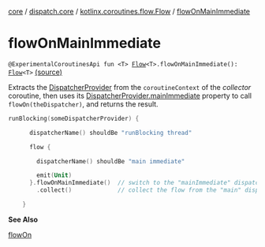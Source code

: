 [core](../../index.md) / [dispatch.core](../index.md) / [kotlinx.coroutines.flow.Flow](index.md) / [flowOnMainImmediate](./flow-on-main-immediate.md)

# flowOnMainImmediate

`@ExperimentalCoroutinesApi fun <T> `[`Flow`](https://kotlin.github.io/kotlinx.coroutines/kotlinx-coroutines-core/kotlinx.coroutines.flow/-flow/index.html)`<T>.flowOnMainImmediate(): `[`Flow`](https://kotlin.github.io/kotlinx.coroutines/kotlinx-coroutines-core/kotlinx.coroutines.flow/-flow/index.html)`<T>` [(source)](https://github.com/RBusarow/Dispatch/tree/master/core/src/main/java/dispatch/core/Flow.kt#L73)

Extracts the [DispatcherProvider](../-dispatcher-provider/index.md) from the `coroutineContext` of the *collector* coroutine,
then uses its [DispatcherProvider.mainImmediate](../-dispatcher-provider/main-immediate.md) property to call `flowOn(theDispatcher)`,
and returns the result.

``` kotlin
runBlocking(someDispatcherProvider) {

      dispatcherName() shouldBe "runBlocking thread"

      flow {

        dispatcherName() shouldBe "main immediate"

        emit(Unit)
      }.flowOnMainImmediate()  // switch to the "mainImmediate" dispatcher for everything upstream
        .collect()             // collect the flow from the "main" dispatcher

    }
```

**See Also**

[flowOn](https://kotlin.github.io/kotlinx.coroutines/kotlinx-coroutines-core/kotlinx.coroutines.flow/flow-on.html)

